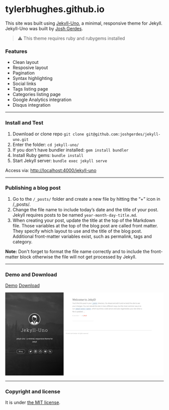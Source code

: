 # tylerbhughes.github.io

This site was built using [Jekyll-Uno](https://github.com/joshgerdes/jekyll-uno), a minimal, responsive theme for Jekyll. Jekyll-Uno was built by [Josh Gerdes](http://joshgerdes.com/).

> :warning:
  This theme requires ruby and rubygems installed

### Features

* Clean layout
* Resposive layout
* Pagination
* Syntax highlighting
* Social links
* Tags listing page
* Categories listing page
* Google Analytics integration
* Disqus integration

---

### Install and Test

1. Download or clone repo `git clone git@github.com:joshgerdes/jekyll-uno.git`
2. Enter the folder: `cd jekyll-uno/`
3. If you don't have bundler installed: `gem install bundler`
3. Install Ruby gems: `bundle install`
4. Start Jekyll server: `bundle exec jekyll serve`

Access via: [http://localhost:4000/jekyll-uno](http://localhost:4000/jekyll-uno)

---

### Publishing a blog post

1. Go to the `/_posts/` folder and create a new file by hitting the “+” icon in /_posts/.
2. Change the file name to include today’s date and the title of your post. Jekyll requires posts to be named `year-month-day-title.md`.
3. When creating your post, update the title at the top of the Markdown file. Those variables at the top of the blog post are called front matter. They specify which layout to use and the title of the blog post. Additional front-matter variables exist, such as permalink, tags and category.

**Note:** Don't forget to format the file name correctly and to include the front-matter block otherwise the file will not get processed by Jekyll.

---

### Demo and Download

[Demo](http://joshgerdes.com/jekyll-uno/)
[Download](https://github.com/joshgerdes/jekyll-uno/archive/master.zip)

![jekyll-uno - free Jekyll theme](/screenshot.png)

---

### Copyright and license

It is under [the MIT license](/LICENSE).

